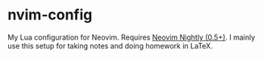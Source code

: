 # nvim-config
My Lua configuration for Neovim. Requires [Neovim Nightly
(0.5+)](https://github.com/neovim/neovim/releases/tag/nightly). I mainly use
this setup for taking notes and doing homework in LaTeX.
